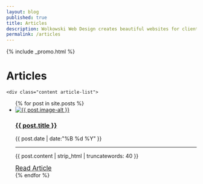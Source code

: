 ```yaml
---
layout: blog
published: true
title: Articles
description: Wolkowski Web Design creates beautiful websites for clients of all sizes. Our blog contains articles about our work and services, and showcases clients and companies we work with!
permalink: /articles
---
```

{% include _promo.html %}
<div class="fixed-background">
</div>
<div class="parallax-main parallax-blog">
	<h1 class="articles-h1">Articles</h1>

    <div class="content article-list">
<ul>
  {% for post in site.posts %}
    <li><a href="{{ post.url }}">
    <img src="{% if post.image %}{{ post.image }}{% else %}{{ post.ximage }}{% endif %}" alt="{{ post.image-alt }}" title="{{ post.image-title }}">
      <h3>{{ post.title }}</h3></a>
      <time>{{ post.date | date:"%B %d %Y" }}</time>
        <hr>
      <p>{{ post.content | strip_html | truncatewords: 40 }}</p><a style="font-size: 1.2em;" href="{{ post.url }}"> Read Article</a>
    </li>
  {% endfor %}
</ul>
    </div>
</div>
